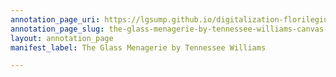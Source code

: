 ```yaml
---
annotation_page_uri: https://lgsump.github.io/digitalization-florilegium/annotations/the-glass-menagerie-by-tennessee-williams-canvas-1-1325-542429.json
annotation_page_slug: the-glass-menagerie-by-tennessee-williams-canvas-1-1325-542429
layout: annotation_page
manifest_label: The Glass Menagerie by Tennessee Williams

---
```

